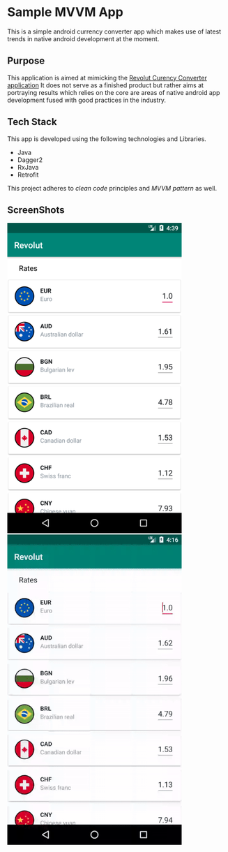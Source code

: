 # Sample MVVM App

This is a simple android currency converter app which makes use of latest
trends in native android development at the moment. 

## Purpose

This application is aimed at mimicking the [Revolut Curency Converter application](https://www.revolut.com/)
It does not serve as a finished product but rather aims at portraying results which relies on the core
are areas of native android app development fused with good practices in the industry.  

## Tech Stack
This app is developed using the following technologies and Libraries.

* Java
* Dagger2
* RxJava
* Retrofit

This project adheres to *clean code* principles and *MVVM pattern* as well.

## ScreenShots

![Main Screen](main_screen.png "main screen") &nbsp;&nbsp;&nbsp;&nbsp; ![partial view](gif_working.gif "currency conversion")

